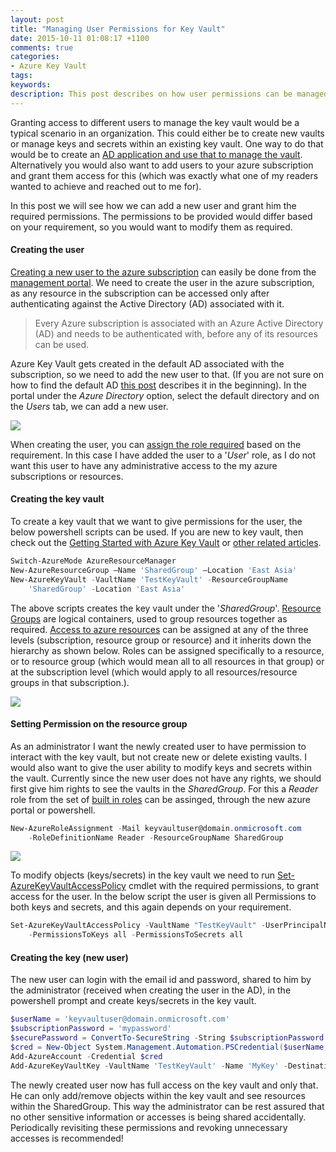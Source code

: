 ```yaml
---
layout: post
title: "Managing User Permissions for Key Vault"
date: 2015-10-11 01:08:17 +1100
comments: true
categories: 
- Azure Key Vault
tags: 
keywords: 
description: This post describes on how user permissions can be managed for a key vault. It details on adding user access to modify keys or secrets in a vault. 
---
```


Granting access to different users to manage the key vault would be a typical scenario in an organization. This could either be to create new vaults or manage keys and secrets within an existing key vault. One way to do that would be to create an [AD application and use that to manage the vault](http://www.rahulpnath.com/blog/authenticating-a-client-application-with-azure-key-vault/). Alternatively you would also want to add users to your azure subscription and grant them access for this (which was exactly what one of my readers wanted to achieve and reached out to me for).

In this post we will see how we can add a new user and grant him the required permissions. The permissions to be provided would differ based on your requirement, so you would want to modify them as required.

  
#### **Creating the user** ####
[Creating a new user to the azure subscription](https://azure.microsoft.com/en-us/documentation/articles/active-directory-create-users/) can easily be done from the [management portal](https://manage.windowsazure.com). We need to create the user in the azure subscription, as any resource in the subscription can be accessed only after authenticating against the Active Directory (AD) associated with it.

> Every Azure subscription is associated with an Azure Active Directory (AD) and needs to be authenticated with, before any of its resources can be used.

Azure Key Vault gets created in the default AD associated with the subscription, so we need to add the new user to that. (If you are not sure on how to find the default AD [this post](http://www.rahulpnath.com/blog/authenticating-a-client-application-with-azure-key-vault/) describes it in the beginning). In the portal under the *Azure Directory* option, select the default directory and on the *Users* tab, we can add a new user.

<img src="{{site.images_root}}/ad_add_user.png" class="center"></img>

When creating the user, you can [assign the role required](https://azure.microsoft.com/en-us/documentation/articles/active-directory-assign-admin-roles/) based on the requirement. In this case I have added the user to a '*User*' role, as I do not want this user to have any administrative access to the my azure subscriptions or resources.


#### **Creating the key vault** ####
To create a key vault that we want to give permissions for the user, the below powershell scripts can be used. If you are new to key vault, then check out the [Getting Started with Azure  Key Vault](http://www.rahulpnath.com/blog/getting-started-with-azure-key-vault/) or [other related articles](http://www.rahulpnath.com/blog/category/azure-key-vault/).

``` powershell
Switch-AzureMode AzureResourceManager
New-AzureResourceGroup –Name 'SharedGroup' –Location 'East Asia'
New-AzureKeyVault -VaultName 'TestKeyVault' -ResourceGroupName 
	'SharedGroup' -Location 'East Asia'
```
The above scripts creates the key vault under the '*SharedGroup*'. [Resource Groups](https://azure.microsoft.com/en-us/documentation/articles/resource-group-overview/#resource-groups) are logical containers, used to group resources together as required. [Access to azure resources](https://azure.microsoft.com/en-us/documentation/articles/role-based-access-control-configure/) can be assigned at any of the three levels (subscription, resource group or resource) and it inherits down the hierarchy as shown below. Roles can be assigned specifically to a resource, or to resource group (which would mean all to all resources in that group) or at the subscription level (which would apply to all resources/resource groups in that subscription.). 

<a href="https://acomdpsstorage.blob.core.windows.net/dpsmedia-prod/azure.microsoft.com/en-us/documentation/articles/role-based-access-control-configure/20151006095042/rbacassignmentscopes.png"><img src="{{site.images_root}}/rbac_assignment_scopes.png" class="center"></img></a>


#### **Setting Permission on the resource group** ####
As an administrator I want the newly created user to have permission to interact with the key vault, but not create new or delete existing vaults. I would also want to give the user ability to modify keys and secrets within the vault. Currently since the new user does not have any rights, we should first give him rights to see the vaults in the *SharedGroup*. For this a *Reader* role from the set of [built in roles](https://azure.microsoft.com/en-us/documentation/articles/role-based-access-control-configure/#built-in-roles) can be assinged, through the new azure portal or powershell.

``` powershell
New-AzureRoleAssignment -Mail keyvaultuser@domain.onmicrosoft.com 
	-RoleDefinitionName Reader -ResourceGroupName SharedGroup
```

<img src="{{site.images_root}}/resource_group_permission.png" class="center"></img>

To modify objects (keys/secrets) in the key vault we need to run [Set-AzureKeyVaultAccessPolicy](https://msdn.microsoft.com/en-us/library/dn903607.aspx) cmdlet with the required permissions, to grant access for the user. In the below script the user is given all Permissions to both keys and secrets, and this again depends on your requirement.

```powershell
Set-AzureKeyVaultAccessPolicy -VaultName "TestKeyVault" -UserPrincipalName "keyvaultuser@domain.onmicrosoft.com" 
	-PermissionsToKeys all -PermissionsToSecrets all
```
#### **Creating the key (new user)** ####
The new user can login with the email id and password, shared to him by the administrator (received when creating the user in the AD), in the powershell prompt and create keys/secrets in the key vault.

``` powershell
$userName = 'keyvaultuser@domain.onmicrosoft.com'
$subscriptionPassword = 'mypassword'
$securePassword = ConvertTo-SecureString -String $subscriptionPassword -AsPlainText -Force
$cred = New-Object System.Management.Automation.PSCredential($userName, $securePassword)
Add-AzureAccount -Credential $cred
Add-AzureKeyVaultKey -VaultName 'TestKeyVault' -Name 'MyKey' -Destination 'Software'
```

The newly created user now has full access on the key vault and only that. He can only add/remove objects within the key vault and see resources within the SharedGroup. This way the administrator can be rest assured that no other sensitive information or accesses is being shared accidentally. Periodically revisiting these permissions and revoking unnecessary accesses is recommended! 

